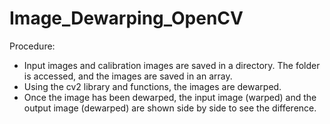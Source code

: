 # Image_Dewarping_OpenCV

Procedure:
- Input images and calibration images are saved in a directory. The folder is accessed, and
the images are saved in an array.
- Using the cv2 library and functions, the images are dewarped.
- Once the image has been dewarped, the input image (warped) and the output image
(dewarped) are shown side by side to see the difference.

